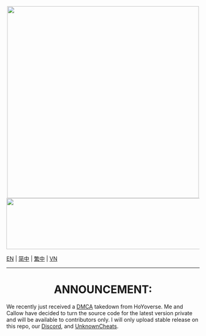 <p align="center">
  <a href="#"><img width="500" height="500" src="https://i.imgur.com/B8WE1Dl.png"></a>
  <a href="#"><img width="690" height="133" src="https://user-images.githubusercontent.com/67109235/176832764-471a6bd5-405f-43dd-97ec-c11997880993.png"></a>
</p>

[EN](README_en-US.md) | [简中](README_zh-Hans.md) | [繁中](README_zh-Hant.md) | [VN](README_vi-vn.md)

---

<h1 align="center">ANNOUNCEMENT:</h1>

We recently just received a [DMCA](https://github.com/github/dmca/blob/master/2022/09/2022-09-21-genshin-impact.md) takedown from HoYoverse. Me and Callow have decided to turn the source code for the latest version private and will be available to contributors only. I will only upload stable release on this repo, our [Discord](https://discord.gg/akebi), and [UnknownCheats](https://www.unknowncheats.me/forum/genshin-impact/512860-akebi-genshin-cheat.html). 


